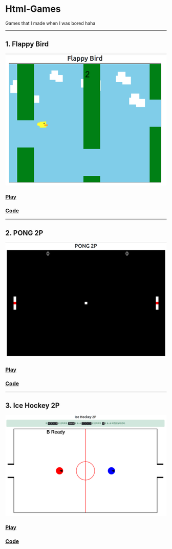 # Html-Games

Games that I made when I was bored haha

---
## 1. Flappy Bird
![](img/flppy.png)

### [Play](https://jellyho.com/media/single_pages/images/2022/11/04/Flappy_Bird.html)

### [Code](https://github.com/jellyho/Html-Games/blob/master/Flappy%20Bird.html)

---
## 2. PONG 2P
![](img/pong.png)

### [Play](https://jellyho.com/media/single_pages/images/2022/11/03/Pong2P.html)

### [Code](https://github.com/jellyho/Html-Games/blob/master/Pong2P.html)

---
## 3. Ice Hockey 2P
![](img/hockey.png)

### [Play](https://jellyho.com/media/single_pages/images/2022/12/01/IceHockey.html)

### [Code](https://github.com/jellyho/Html-Games/blob/master/IceHockey.html)
